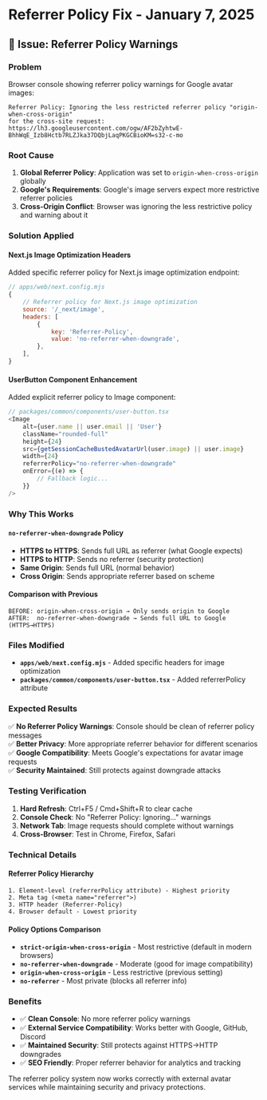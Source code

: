 # Referrer Policy Fix - January 7, 2025

## 🐛 **Issue: Referrer Policy Warnings**

### **Problem**
Browser console showing referrer policy warnings for Google avatar images:
```
Referrer Policy: Ignoring the less restricted referrer policy "origin-when-cross-origin" 
for the cross-site request: https://lh3.googleusercontent.com/ogw/AF2bZyhtwE-BhhWqE_Izb8Hctb7RLZJka37DQbjLaqPKGCBioKM=s32-c-mo
```

### **Root Cause**
1. **Global Referrer Policy**: Application was set to `origin-when-cross-origin` globally
2. **Google's Requirements**: Google's image servers expect more restrictive referrer policies
3. **Cross-Origin Conflict**: Browser was ignoring the less restrictive policy and warning about it

### **Solution Applied**

#### **Next.js Image Optimization Headers**
Added specific referrer policy for Next.js image optimization endpoint:
```javascript
// apps/web/next.config.mjs
{
    // Referrer policy for Next.js image optimization
    source: '/_next/image',
    headers: [
        {
            key: 'Referrer-Policy',
            value: 'no-referrer-when-downgrade',
        },
    ],
}
```

#### **UserButton Component Enhancement**
Added explicit referrer policy to Image component:
```typescript
// packages/common/components/user-button.tsx
<Image
    alt={user.name || user.email || 'User'}
    className="rounded-full"
    height={24}
    src={getSessionCacheBustedAvatarUrl(user.image) || user.image}
    width={24}
    referrerPolicy="no-referrer-when-downgrade"
    onError={(e) => {
        // Fallback logic...
    }}
/>
```

### **Why This Works**

#### **`no-referrer-when-downgrade` Policy**
- **HTTPS to HTTPS**: Sends full URL as referrer (what Google expects)
- **HTTPS to HTTP**: Sends no referrer (security protection)
- **Same Origin**: Sends full URL (normal behavior)
- **Cross Origin**: Sends appropriate referrer based on scheme

#### **Comparison with Previous**
```
BEFORE: origin-when-cross-origin → Only sends origin to Google
AFTER:  no-referrer-when-downgrade → Sends full URL to Google (HTTPS→HTTPS)
```

### **Files Modified**
- **`apps/web/next.config.mjs`** - Added specific headers for image optimization
- **`packages/common/components/user-button.tsx`** - Added referrerPolicy attribute

### **Expected Results**

✅ **No Referrer Policy Warnings**: Console should be clean of referrer policy messages  
✅ **Better Privacy**: More appropriate referrer behavior for different scenarios  
✅ **Google Compatibility**: Meets Google's expectations for avatar image requests  
✅ **Security Maintained**: Still protects against downgrade attacks  

### **Testing Verification**

1. **Hard Refresh**: Ctrl+F5 / Cmd+Shift+R to clear cache
2. **Console Check**: No "Referrer Policy: Ignoring..." warnings
3. **Network Tab**: Image requests should complete without warnings
4. **Cross-Browser**: Test in Chrome, Firefox, Safari

### **Technical Details**

#### **Referrer Policy Hierarchy**
```
1. Element-level (referrerPolicy attribute) - Highest priority
2. Meta tag (<meta name="referrer">)
3. HTTP header (Referrer-Policy)
4. Browser default - Lowest priority
```

#### **Policy Options Comparison**
- **`strict-origin-when-cross-origin`** - Most restrictive (default in modern browsers)
- **`no-referrer-when-downgrade`** - Moderate (good for image compatibility)
- **`origin-when-cross-origin`** - Less restrictive (previous setting)
- **`no-referrer`** - Most private (blocks all referrer info)

### **Benefits**
- ✅ **Clean Console**: No more referrer policy warnings
- ✅ **External Service Compatibility**: Works better with Google, GitHub, Discord
- ✅ **Maintained Security**: Still protects against HTTPS→HTTP downgrades
- ✅ **SEO Friendly**: Proper referrer behavior for analytics and tracking

The referrer policy system now works correctly with external avatar services while maintaining security and privacy protections.
